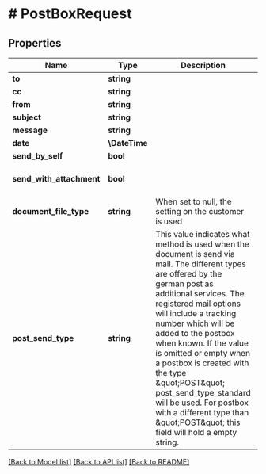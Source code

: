 # # PostBoxRequest

## Properties

Name | Type | Description | Notes
------------ | ------------- | ------------- | -------------
**to** | **string** |  | [optional]
**cc** | **string** |  | [optional]
**from** | **string** |  | [optional]
**subject** | **string** |  | [optional]
**message** | **string** |  | [optional]
**date** | **\DateTime** |  | [optional]
**send_by_self** | **bool** |  | [optional]
**send_with_attachment** | **bool** |  | [optional] [default to true]
**document_file_type** | **string** | When set to null, the setting on the customer is used | [optional]
**post_send_type** | **string** | This value indicates what method is used when the document is send via mail. The different types are offered by the german post as additional services. The registered mail options will include a tracking number which will be  added to the postbox when known.  If the value is omitted or empty when a postbox is created with the type \&quot;POST\&quot; post_send_type_standard will be used.  For postbox with a different type than \&quot;POST\&quot; this field will hold a empty string. | [optional]

[[Back to Model list]](../../README.md#models) [[Back to API list]](../../README.md#endpoints) [[Back to README]](../../README.md)

